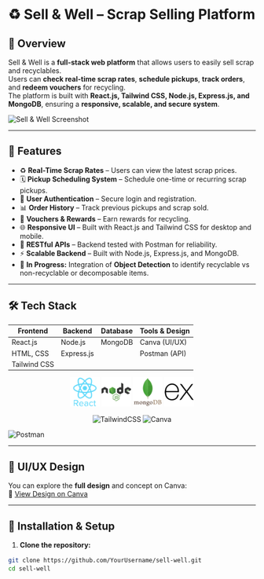# ♻️ Sell & Well – Scrap Selling Platform

## 📌 Overview
Sell & Well is a **full-stack web platform** that allows users to easily sell scrap and recyclables.  
Users can **check real-time scrap rates**, **schedule pickups**, **track orders**, and **redeem vouchers** for recycling.  
The platform is built with **React.js, Tailwind CSS, Node.js, Express.js, and MongoDB**, ensuring a **responsive, scalable, and secure system**.

![Sell & Well Screenshot](./images/home.png)

---

## 🚀 Features

* ♻️ **Real-Time Scrap Rates** – Users can view the latest scrap prices.
* 🗓️ **Pickup Scheduling System** – Schedule one-time or recurring scrap pickups.
* 👤 **User Authentication** – Secure login and registration.
* 📊 **Order History** – Track previous pickups and scrap sold.
* 🎁 **Vouchers & Rewards** – Earn rewards for recycling.
* 🌐 **Responsive UI** – Built with React.js and Tailwind CSS for desktop and mobile.
* 🔗 **RESTful APIs** – Backend tested with Postman for reliability.
* ⚡ **Scalable Backend** – Built with Node.js, Express.js, and MongoDB.
* 🧠 **In Progress:** Integration of **Object Detection** to identify recyclable vs non-recyclable or decomposable items.

---

## 🛠️ Tech Stack

| Frontend          | Backend        | Database | Tools & Design    |
| ----------------- | ------------- | -------- | ---------------- |
| React.js          | Node.js       | MongoDB  | Canva (UI/UX)    |
| HTML, CSS         | Express.js    |          | Postman (API)    |
| Tailwind CSS      |               |          |                  |

<p align="center">
  <img src="https://raw.githubusercontent.com/devicons/devicon/master/icons/react/react-original-wordmark.svg" alt="React" width="60" height="60"/>
  <img src="https://raw.githubusercontent.com/devicons/devicon/master/icons/nodejs/nodejs-original-wordmark.svg" alt="Node.js" width="60" height="60"/>
  <img src="https://raw.githubusercontent.com/devicons/devicon/master/icons/mongodb/mongodb-original-wordmark.svg" alt="MongoDB" width="60" height="60"/>
  <img src="https://raw.githubusercontent.com/devicons/devicon/master/icons/express/express-original.svg" alt="Express" width="60" height="60"/>
  <p align="center">
  <img src="https://cdn.jsdelivr.net/gh/devicons/devicon/icons/tailwindcss/tailwindcss-plain.svg" alt="TailwindCSS" width="60" height="60"/>
  <img src="https://upload.wikimedia.org/wikipedia/commons/3/31/Canva_Logo.png" alt="Canva" width="60" height="60"/>
</p>

  <img src="https://www.vectorlogo.zone/logos/getpostman/getpostman-icon.svg" alt="Postman" width="60" height="60"/>
</p>

---

## 🎨 UI/UX Design
You can explore the **full design** and concept on Canva:  
🔗 [View Design on Canva](YOUR_CANVA_FILE_LINK_HERE)

---

## 🔧 Installation & Setup

1. **Clone the repository:**
```bash
git clone https://github.com/YourUsername/sell-well.git
cd sell-well
